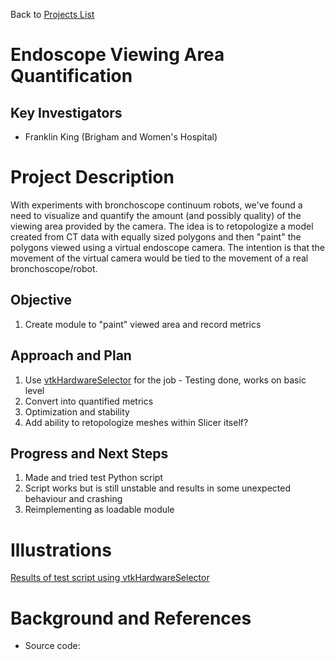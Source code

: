 Back to [Projects List](../../README.md#ProjectsList)

# Endoscope Viewing Area Quantification

## Key Investigators

- Franklin King (Brigham and Women's Hospital)

# Project Description

<!-- Add a short paragraph describing the project. -->
With experiments with bronchoscope continuum robots, we've found a need to visualize and quantify the amount (and possibly quality) of the viewing area provided by the camera. The idea is to retopologize a model created from CT data with equally sized polygons and then "paint" the polygons viewed using a virtual endoscope camera. The intention is that the movement of the virtual camera would be tied to the movement of a real bronchoscope/robot.

## Objective

1. Create module to "paint" viewed area and record metrics

## Approach and Plan

1. Use [vtkHardwareSelector](https://www.vtk.org/doc/nightly/html/classvtkHardwareSelector.html) for the job - Testing done, works on basic level
2. Convert into quantified metrics
3. Optimization and stability
4. Add ability to retopologize meshes within Slicer itself?

## Progress and Next Steps

<!--Describe progress and next steps in a few bullet points as you are making progress.-->
1. Made and tried test Python script
2. Script works but is still unstable and results in some unexpected behaviour and crashing
3. Reimplementing as loadable module

# Illustrations

<!--![Description of picture](Example2.jpg)-->
[Results of test script using vtkHardwareSelector](https://youtu.be/rH_XCgG9sds)

# Background and References

<!--Use this space for information that may help people better understand your project, like links to papers, source code, or data.-->

- Source code: 
